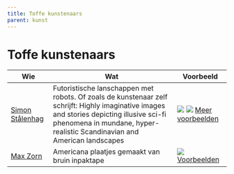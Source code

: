 ```yaml
---
title: Toffe kunstenaars
parent: kunst
---
```


# Toffe kunstenaars

|Wie|Wat|Voorbeeld|
|---|--------|-----------|
|[Simon Stålenhag](http://simonstalenhag.se/)|Futoristische lanschappen met robots. Of zoals de kunstenaar zelf schrijft: Highly imaginative images and stories depicting illusive sci-fi phenomena in mundane, hyper-realistic Scandinavian and American landscapes|[![](https://www.simonstalenhag.se/bilder/ark_schiffer.jpg)](https://www.simonstalenhag.se/bilder/ark_schiffer.jpg)  [![](https://www.simonstalenhag.se/tftlbig/12.jpg)](https://www.simonstalenhag.se/tftlbig/12.jpg)  [Meer voorbeelden](http://simonstalenhag.se/tftl.html)|
|[Max Zorn](https://www.maxzorn.com/)|Americana plaatjes gemaakt van bruin inpaktape|[![](https://www.maxzorn.com/wp-content/uploads/Tape-art-by-Max-Zorn-The-Calm-before-the-Storm.jpg)](https://www.maxzorn.com/wp-content/uploads/Tape-art-by-Max-Zorn-The-Calm-before-the-Storm.jpg)  [Voorbeelden](https://www.maxzorn.com/gallery/)|


